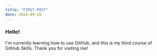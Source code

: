 ```yaml
---
title: "FIRST-POST"
date: 2024-09-20
---
```



### Hello!
I'm currently learning how to use GitHub, and this is my third course of GitHub Skills.
Thank you for visiting me!
